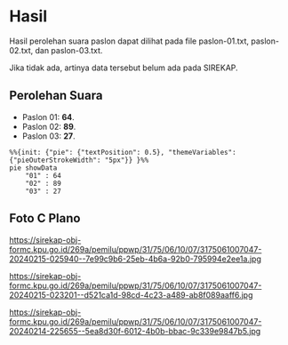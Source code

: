 # Hasil

Hasil perolehan suara paslon dapat dilihat pada file paslon-01.txt, paslon-02.txt, dan paslon-03.txt.

Jika tidak ada, artinya data tersebut belum ada pada SIREKAP.

## Perolehan Suara

 * Paslon 01: **64**.
 * Paslon 02: **89**.
 * Paslon 03: **27**.

```mermaid
%%{init: {"pie": {"textPosition": 0.5}, "themeVariables": {"pieOuterStrokeWidth": "5px"}} }%%
pie showData
    "01" : 64
    "02" : 89
    "03" : 27
```
## Foto C Plano

https://sirekap-obj-formc.kpu.go.id/269a/pemilu/ppwp/31/75/06/10/07/3175061007047-20240215-025940--7e99c9b6-25eb-4b6a-92b0-795994e2ee1a.jpg

https://sirekap-obj-formc.kpu.go.id/269a/pemilu/ppwp/31/75/06/10/07/3175061007047-20240215-023201--d521ca1d-98cd-4c23-a489-ab8f089aaff6.jpg

https://sirekap-obj-formc.kpu.go.id/269a/pemilu/ppwp/31/75/06/10/07/3175061007047-20240214-225655--5ea8d30f-6012-4b0b-bbac-9c339e9847b5.jpg
